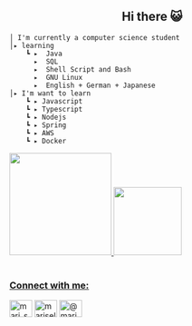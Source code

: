 <h2 align="center">Hi there 😺</h2>

<div >   
    <P style="width: 30%;">

    │ I'm currently a computer science student                                              
    │▸ learning
        ┗ ▸  Java
          ▸  SQL  
          ▸  Shell Script and Bash
          ▸  GNU Linux
          ▸  English + German + Japanese
    │▸ I'm want to learn 
        ┗ ▸ Javascript
        ┗ ▸ Typescript
        ┗ ▸ Nodejs
        ┗ ▸ Spring
        ┗ ▸ AWS
        ┗ ▸ Docker    

</P>
    <div/>
   
<div align="center"> 

<div align="left"> 
 <a href="https://github.com/elidianaandrade/dio-lab-open-source/blob/main/utils/cards/github-stats.md">
 <img height="180em" src="https://github-readme-stats.vercel.app/api?username=marisellen&theme=shadow_red&show_icons=true">

<a href="https://github.com/elidianaandrade/dio-lab-open-source/blob/main/utils/cards/github-stats.md">
 <img height="120m" src="https://github-readme-stats-git-masterrstaa-rickstaa.vercel.app/api/top-langs/?username=marisellen&layout=compact&bg_color=0d1117&border_color=A52A2A&title_color=A52A2A&text_color=353434"> 
<div/>

<br>
    
<h3 align="left">Connect with me:</h3>

<p align="left">
<a href="https://dev.to/mari_sellen" target="_blank" rel="noreferrer">
  <img align="center" src="https://raw.githubusercontent.com/rahuldkjain/github-profile-readme-generator/master/src/images/icons/Social/devto.svg" alt="mari_sellen" height="30" width="40"target="_blank" rel="noreferrer"/></a>
<a href="https://linkedin.com/in/marisellen" target="_blank">
  <img align="center" src="https://raw.githubusercontent.com/rahuldkjain/github-profile-readme-generator/master/src/images/icons/Social/linked-in-alt.svg" alt="marisellen" height="30" width="40" target="_blank" rel="noreferrer"/></a>
<a href="https://medium.com/@marisellen" target="_blank">
  <img align="center" src="https://raw.githubusercontent.com/rahuldkjain/github-profile-readme-generator/master/src/images/icons/Social/medium.svg" alt="@marisellen" height="30" width="40" target="_blank" rel="noreferrer"/></a>
</p>
